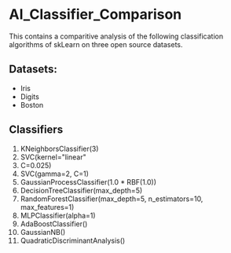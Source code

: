 # AI_Classifier_Comparison
This contains a comparitive analysis of the following classification algorithms of skLearn on three open source datasets.
## Datasets:
* Iris
* Digits
* Boston
## Classifiers
1. KNeighborsClassifier(3)
2. SVC(kernel="linear"
3. C=0.025)
4. SVC(gamma=2, C=1)
5. GaussianProcessClassifier(1.0 * RBF(1.0))
6. DecisionTreeClassifier(max_depth=5)
7. RandomForestClassifier(max_depth=5, n_estimators=10, max_features=1)
8. MLPClassifier(alpha=1)
9. AdaBoostClassifier()
10. GaussianNB()
11. QuadraticDiscriminantAnalysis()
